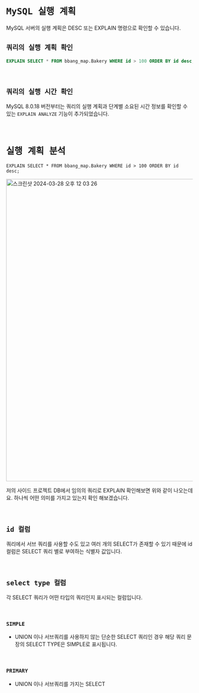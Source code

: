 # `MySQL 실행 계획`

MySQL 서버의 실행 계획은 DESC 또는 EXPLAIN 명령으로 확인할 수 있습니다.

## `쿼리의 실행 계획 확인`

```sql
EXPLAIN SELECT * FROM bbang_map.Bakery WHERE id > 100 ORDER BY id desc;
```

<br>

## `쿼리의 실행 시간 확인`

MySQL 8.0.18 버전부터는 쿼리의 실행 계획과 단계별 소요된 시간 정보를 확인할 수 있는 `EXPLAIN ANALYZE` 기능이 추가되었습니다.

<br>

# `실행 계획 분석`

```
EXPLAIN SELECT * FROM bbang_map.Bakery WHERE id > 100 ORDER BY id desc;
```

<img width="814" alt="스크린샷 2024-03-28 오후 12 03 26" src="https://github.com/wjdrbs96/Today-I-Learn/assets/45676906/36d2d464-6766-47f7-b100-4a8eb084a1db">

저의 사이드 프로젝트 DB에서 임의의 쿼리로 EXPLAIN 확인해보면 위와 같이 나오는데요. 하나씩 어떤 의미를 가지고 있는지 확인 해보겠습니다.

<br>

## `id 컬럼`

쿼리에서 서브 쿼리를 사용할 수도 있고 여러 개의 SELECT가 존재할 수 있기 때문에 id 컬럼은 SELECT 쿼리 별로 부여하는 식별자 값입니다.

<br>

## `select type 컬럼`

각 SELECT 쿼리가 어떤 타입의 쿼리인지 표시되는 컬럼입니다.

<br>

### `SIMPLE`

- UNION 이나 서브쿼리를 사용하지 않는 단순한 SELECT 쿼리인 경우 해당 쿼리 문장의 SELECT TYPE은 SIMPLE로 표시됩니다.

<br>

### `PRIMARY`

- UNION 이나 서브쿼리를 가지는 SELECT 

<br>

